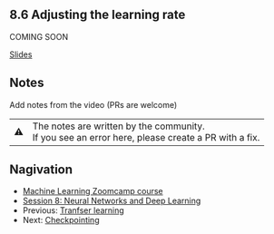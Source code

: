 
## 8.6 Adjusting the learning rate


COMING SOON 

[Slides](https://www.slideshare.net/AlexeyGrigorev/ml-zoomcamp-8-neural-networks-and-deep-learning-250592321)


## Notes

Add notes from the video (PRs are welcome)


<table>
   <tr>
      <td>⚠️</td>
      <td>
         The notes are written by the community. <br>
         If you see an error here, please create a PR with a fix.
      </td>
   </tr>
</table>


## Nagivation

* [Machine Learning Zoomcamp course](../)
* [Session 8: Neural Networks and Deep Learning](./)
* Previous: [Tranfser learning](05-transer-learning.md)
* Next: [Checkpointing](07-checkpointing.md)